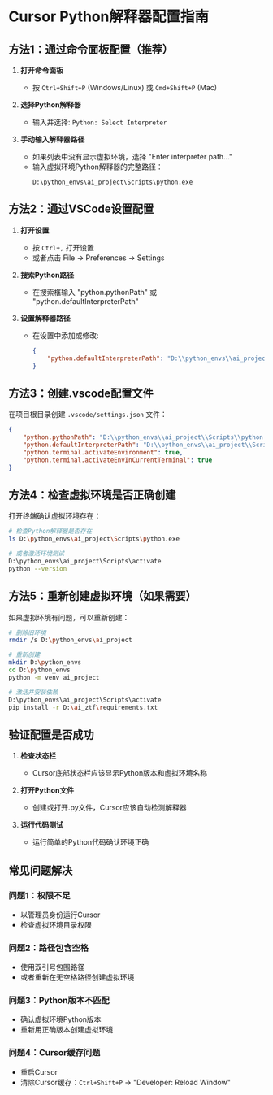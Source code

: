 # Cursor Python解释器配置指南

## 方法1：通过命令面板配置（推荐）

1. **打开命令面板**
   - 按 `Ctrl+Shift+P` (Windows/Linux) 或 `Cmd+Shift+P` (Mac)

2. **选择Python解释器**
   - 输入并选择: `Python: Select Interpreter`

3. **手动输入解释器路径**
   - 如果列表中没有显示虚拟环境，选择 "Enter interpreter path..."
   - 输入虚拟环境Python解释器的完整路径：
     ```
     D:\python_envs\ai_project\Scripts\python.exe
     ```

## 方法2：通过VSCode设置配置

1. **打开设置**
   - 按 `Ctrl+,` 打开设置
   - 或者点击 File → Preferences → Settings

2. **搜索Python路径**
   - 在搜索框输入 "python.pythonPath" 或 "python.defaultInterpreterPath"

3. **设置解释器路径**
   - 在设置中添加或修改:
     ```json
     {
         "python.defaultInterpreterPath": "D:\\python_envs\\ai_project\\Scripts\\python.exe"
     }
     ```

## 方法3：创建.vscode配置文件

在项目根目录创建 `.vscode/settings.json` 文件：

```json
{
    "python.pythonPath": "D:\\python_envs\\ai_project\\Scripts\\python.exe",
    "python.defaultInterpreterPath": "D:\\python_envs\\ai_project\\Scripts\\python.exe",
    "python.terminal.activateEnvironment": true,
    "python.terminal.activateEnvInCurrentTerminal": true
}
```

## 方法4：检查虚拟环境是否正确创建

打开终端确认虚拟环境存在：
```bash
# 检查Python解释器是否存在
ls D:\python_envs\ai_project\Scripts\python.exe

# 或者激活环境测试
D:\python_envs\ai_project\Scripts\activate
python --version
```

## 方法5：重新创建虚拟环境（如果需要）

如果虚拟环境有问题，可以重新创建：
```bash
# 删除旧环境
rmdir /s D:\python_envs\ai_project

# 重新创建
mkdir D:\python_envs
cd D:\python_envs
python -m venv ai_project

# 激活并安装依赖
D:\python_envs\ai_project\Scripts\activate
pip install -r D:\ai_ztf\requirements.txt
```

## 验证配置是否成功

1. **检查状态栏**
   - Cursor底部状态栏应该显示Python版本和虚拟环境名称

2. **打开Python文件**
   - 创建或打开.py文件，Cursor应该自动检测解释器

3. **运行代码测试**
   - 运行简单的Python代码确认环境正确

## 常见问题解决

### 问题1：权限不足
- 以管理员身份运行Cursor
- 检查虚拟环境目录权限

### 问题2：路径包含空格
- 使用双引号包围路径
- 或者重新在无空格路径创建虚拟环境

### 问题3：Python版本不匹配
- 确认虚拟环境Python版本
- 重新用正确版本创建虚拟环境

### 问题4：Cursor缓存问题
- 重启Cursor
- 清除Cursor缓存：`Ctrl+Shift+P` → "Developer: Reload Window" 